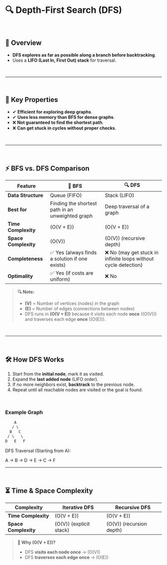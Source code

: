 # 🔍 Depth-First Search (DFS)  

<br>

## 🔎 **Overview**  
- **DFS explores as far as possible along a branch before backtracking**.  
- Uses a **LIFO (Last In, First Out) stack** for traversal.  

<br>

---

<br>

## 🎯 **Key Properties**  
- ✔ **Efficient for exploring deep graphs**.  
- ✔ **Uses less memory than BFS for dense graphs**.  
- ❌ **Not guaranteed to find the shortest path**.  
- ❌ **Can get stuck in cycles without proper checks**.  

<br>

---

<br>

## ⚡ **BFS vs. DFS Comparison**  

| Feature | 🏁 **BFS** | 🔍 **DFS** |
|---------|-----------|-----------|
| **Data Structure** | Queue (FIFO) | Stack (LIFO) |
| **Best for** | Finding the shortest path in an unweighted graph | Deep traversal of a graph |
| **Time Complexity** | \(O(V + E)\) | \(O(V + E)\) |
| **Space Complexity** | \(O(V)\) | \(O(V)\) (recursive depth) |
| **Completeness** | ✅ Yes (always finds a solution if one exists) | ❌ No (may get stuck in infinite loops without cycle detection) |
| **Optimality** | ✅ Yes (if costs are uniform) | ❌ No |

> **🔍 Note:**  
> - **\(V\)** = Number of vertices (nodes) in the graph  
> - **\(E\)** = Number of edges (connections between nodes)  
> - DFS runs in **\(O(V + E)\)** because it visits each node **once** (\(O(V)\)) and traverses each edge **once** (\(O(E)\)).  

<br>

---
<br>

## 🛠 **How DFS Works**  
1. Start from the **initial node**, mark it as visited.  
2. Expand the **last added node** (LIFO order).  
3. If no more neighbors exist, **backtrack** to the previous node.  
4. Repeat until all reachable nodes are visited or the goal is found.  

<br>

### **Example Graph**  

```css
    A
   / \
  B   C
 / \   \
D   E   F
```

DFS Traversal (Starting from A):

A → B → D → E → C → F

---

<br>

## ⏳ **Time & Space Complexity**  

| Complexity | Iterative DFS | Recursive DFS |
|------------|--------------|--------------|
| **Time Complexity** | \(O(V + E)\) | \(O(V + E)\) |
| **Space Complexity** | \(O(V)\) (explicit stack) | \(O(V)\) (recursion depth) |

> **📌 Why \(O(V + E)\)?**  
> - DFS **visits each node once** → \(O(V)\)  
> - DFS **traverses each edge once** → \(O(E)\)  
